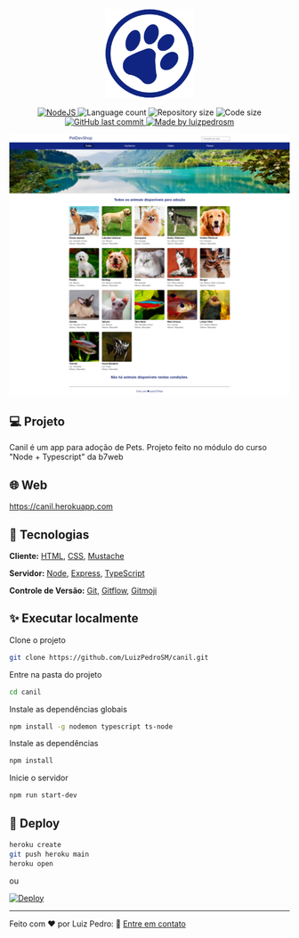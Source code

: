 <p align="center">
    <img src=".github/img/favicon.png" width="160">
</p>

<p align="center">
  <a href="https://nodejs.org/en/">
    <img src="https://img.shields.io/static/v1?label=Node&message=JS&color=blue?style=plastic&logo=Node.js" alt="NodeJS" />
  </a>

  <img src="https://img.shields.io/github/languages/count/luizpedrosm/canil?color=%2304D361" alt="Language count" />

  <img src="https://img.shields.io/github/repo-size/luizpedrosm/canil" alt="Repository size" />

  <img src="https://img.shields.io/github/languages/code-size/luizpedrosm/canil" alt="Code size" />

  <a href="https://github.com/luizpedrosm/canil/commits/master">
    <img alt="GitHub last commit" src="https://img.shields.io/github/last-commit/luizpedrosm/canil">
  </a>
	
  <a href="https://www.linkedin.com/in/luizpedrosm">  
    <img alt="Made by luizpedrosm" src="https://img.shields.io/badge/made%20by-luizpedrosm-blue">
  </a>  
</p>

<p align="center">
    <img alt="Home" title="Home" src=".github/img/home.png" />
</p>

## 💻 Projeto

Canil é um app para adoção de Pets. Projeto feito no módulo do curso "Node + Typescript" da b7web

## 🌐 Web

https://canil.herokuapp.com

## 🧱 Tecnologias

**Cliente:** [HTML](https://www.w3schools.com/html), [CSS](https://www.w3schools.com/css), [Mustache](https://github.com/janl/mustache.js)

**Servidor:** [Node](https://nodejs.org), [Express](https://expressjs.com), [TypeScript](https://www.typescriptlang.org)

**Controle de Versão:** [Git](https://git-scm.com/), [Gitflow](https://www.atlassian.com/br/git/tutorials/comparing-workflows/gitflow-workflow), [Gitmoji](https://gitmoji.dev/)

## ✨ Executar localmente

Clone o projeto

```bash
git clone https://github.com/LuizPedroSM/canil.git
```

Entre na pasta do projeto

```bash
cd canil
```

Instale as dependências globais

```bash
npm install -g nodemon typescript ts-node
```

Instale as dependências

```bash
npm install
```

Inicie o servidor

```bash
npm run start-dev
```

## 🚀 Deploy

```bash
heroku create
git push heroku main
heroku open
```

ou

[![Deploy](https://www.herokucdn.com/deploy/button.svg)](https://heroku.com/deploy?template=https://github.com/LuizPedroSM/canil)

---

Feito com ❤️ por Luiz Pedro: 👋 [Entre em contato](https://www.linkedin.com/in/luizpedrosm/)

